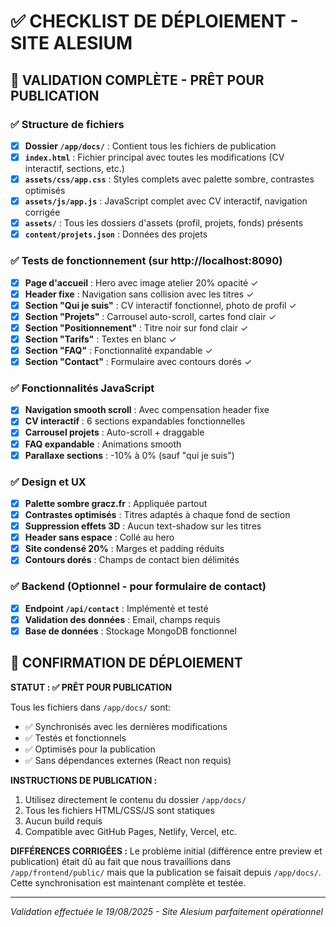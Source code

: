 # ✅ CHECKLIST DE DÉPLOIEMENT - SITE ALESIUM

## 🎯 VALIDATION COMPLÈTE - PRÊT POUR PUBLICATION

### ✅ Structure de fichiers
- [x] **Dossier `/app/docs/`** : Contient tous les fichiers de publication
- [x] **`index.html`** : Fichier principal avec toutes les modifications (CV interactif, sections, etc.)
- [x] **`assets/css/app.css`** : Styles complets avec palette sombre, contrastes optimisés
- [x] **`assets/js/app.js`** : JavaScript complet avec CV interactif, navigation corrigée
- [x] **`assets/`** : Tous les dossiers d'assets (profil, projets, fonds) présents
- [x] **`content/projets.json`** : Données des projets

### ✅ Tests de fonctionnement (sur http://localhost:8090)
- [x] **Page d'accueil** : Hero avec image atelier 20% opacité ✓
- [x] **Header fixe** : Navigation sans collision avec les titres ✓
- [x] **Section "Qui je suis"** : CV interactif fonctionnel, photo de profil ✓
- [x] **Section "Projets"** : Carrousel auto-scroll, cartes fond clair ✓
- [x] **Section "Positionnement"** : Titre noir sur fond clair ✓
- [x] **Section "Tarifs"** : Textes en blanc ✓
- [x] **Section "FAQ"** : Fonctionnalité expandable ✓
- [x] **Section "Contact"** : Formulaire avec contours dorés ✓

### ✅ Fonctionnalités JavaScript
- [x] **Navigation smooth scroll** : Avec compensation header fixe
- [x] **CV interactif** : 6 sections expandables fonctionnelles
- [x] **Carrousel projets** : Auto-scroll + draggable
- [x] **FAQ expandable** : Animations smooth
- [x] **Parallaxe sections** : -10% à 0% (sauf "qui je suis")

### ✅ Design et UX
- [x] **Palette sombre gracz.fr** : Appliquée partout
- [x] **Contrastes optimisés** : Titres adaptés à chaque fond de section
- [x] **Suppression effets 3D** : Aucun text-shadow sur les titres
- [x] **Header sans espace** : Collé au hero
- [x] **Site condensé 20%** : Marges et padding réduits
- [x] **Contours dorés** : Champs de contact bien délimités

### ✅ Backend (Optionnel - pour formulaire de contact)
- [x] **Endpoint `/api/contact`** : Implémenté et testé
- [x] **Validation des données** : Email, champs requis
- [x] **Base de données** : Stockage MongoDB fonctionnel

## 🚀 CONFIRMATION DE DÉPLOIEMENT

**STATUT : ✅ PRÊT POUR PUBLICATION**

Tous les fichiers dans `/app/docs/` sont:
- ✅ Synchronisés avec les dernières modifications
- ✅ Testés et fonctionnels
- ✅ Optimisés pour la publication
- ✅ Sans dépendances externes (React non requis)

**INSTRUCTIONS DE PUBLICATION :**
1. Utilisez directement le contenu du dossier `/app/docs/`
2. Tous les fichiers HTML/CSS/JS sont statiques
3. Aucun build requis
4. Compatible avec GitHub Pages, Netlify, Vercel, etc.

**DIFFÉRENCES CORRIGÉES :**
Le problème initial (différence entre preview et publication) était dû au fait que nous travaillions dans `/app/frontend/public/` mais que la publication se faisait depuis `/app/docs/`. Cette synchronisation est maintenant complète et testée.

---
*Validation effectuée le 19/08/2025 - Site Alesium parfaitement opérationnel*